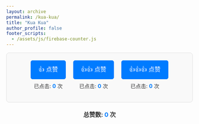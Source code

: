 ```yaml
---
layout: archive
permalink: /kua-kua/
title: "Kua Kua"
author_profile: false
footer_scripts:
  - /assets/js/firebase-counter.js
---
```


<!-- 开始：交互式计数按钮 -->
<style>
    .interactive-buttons-container {
        display: flex;
        flex-wrap: wrap;
        gap: 20px;
        font-family: -apple-system, BlinkMacSystemFont, "Segoe UI", Roboto, "Helvetica Neue", Arial, sans-serif;
        justify-content: center;
        padding: 20px;
        border: 1px solid #e0e0e0;
        border-radius: 8px;
        background-color: #f9f9f9;
    }
    .button-wrapper {
        text-align: center;
    }
    .counter-btn {
        padding: 10px 20px;
        font-size: 16px;
        cursor: pointer;
        border: 1px solid #007bff;
        border-radius: 5px;
        background-color: #007bff;
        color: white;
        transition: background-color 0.3s, transform 0.1s;
    }
    .counter-btn:hover {
        background-color: #0056b3;
    }
    .counter-btn:active {
        transform: scale(0.98);
    }
    .click-counter {
        margin-top: 8px;
        font-size: 14px;
        color: #333;
    }
    .click-counter span {
        font-weight: bold;
        color: #007bff;
    }
    .total-counter {
        margin-top: 20px;
        font-size: 16px;
        font-weight: bold;
        color: #333;
        text-align: center;
    }
    .total-counter span {
        color: #007bff;
    }
</style>

<div class="interactive-buttons-container">
    <div class="button-wrapper">
        <button id="buttonLike" class="counter-btn">👍 点赞</button>
        <p class="click-counter">已点击: <span id="countLike">0</span> 次</p>
    </div>
    <div class="button-wrapper">
        <button id="buttonLove" class="counter-btn">👍👍 点赞</button>
        <p class="click-counter">已点击: <span id="countLove">0</span> 次</p>
    </div>
    <div class="button-wrapper">
        <button id="buttonStar" class="counter-btn">👍👍👍 点赞</button>
        <p class="click-counter">已点击: <span id="countStar">0</span> 次</p>
    </div>
</div>

<p class="total-counter">总赞数: <span id="countTotal">0</span> 次</p>
<!-- 结束：交互式计数按钮 -->